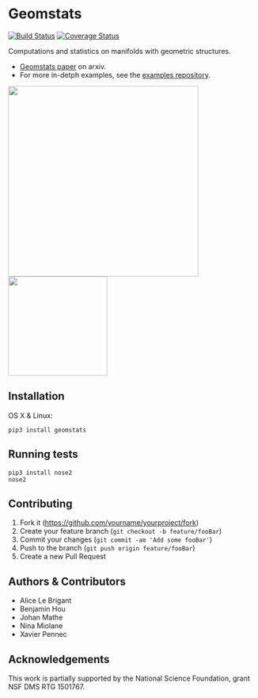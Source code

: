 # Geomstats
[![Build Status](https://travis-ci.org/geomstats/geomstats.svg?branch=master)](https://travis-ci.org/geomstats/geomstats) [![Coverage Status](https://codecov.io/gh/geomstats/geomstats/branch/master/graph/badge.svg)](https://codecov.io/gh/geomstats/geomstats)

Computations and statistics on manifolds with geometric structures.

- [Geomstats paper](https://arxiv.org/abs/1805.08308) on arxiv.
- For more in-detph examples, see the [examples repository](https://github.com/geomstats/examples/).

<img src="https://raw.githubusercontent.com/ninamiolane/geomstats/master/examples/imgs/gradient_descent.gif" width=384 height=384><img src="https://raw.githubusercontent.com/ninamiolane/geomstats/master/examples/imgs/h2_grid.png" width=200 height=200>


## Installation

OS X & Linux:

```
pip3 install geomstats
```

## Running tests

```
pip3 install nose2
nose2
```

## Contributing

1. Fork it (<https://github.com/yourname/yourproject/fork>)
2. Create your feature branch (`git checkout -b feature/fooBar`)
3. Commit your changes (`git commit -am 'Add some fooBar'`)
4. Push to the branch (`git push origin feature/fooBar`)
5. Create a new Pull Request

## Authors & Contributors

* Alice Le Brigant
* Benjamin Hou
* Johan Mathe
* Nina Miolane
* Xavier Pennec

## Acknowledgements

This work is partially supported by the National Science Foundation, grant NSF DMS RTG 1501767.
